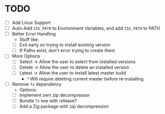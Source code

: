 # TODO

* [ ] Add Linux Support
* [ ] Auto-Add `ZIG_PATH` to Environment Variables, and add `ZIG_PATH` to PATH
* [ ] Better Error Handling
  * Stuff like:
  * [ ] Exit early on trying to install existing version
  * [ ] If Paths exist, don't error trying to create them
* [ ] More Options
  * [ ] Select -> Allow the user to select from installed versions
  * [ ] Delete -> Allow the user to delete an installed version
  * [ ] Latest -> Allow the user to install latest master build
    * ^ Will require deleting current master before re-installing
* [ ] Remove `7z` dependency
  * Options:
  * [ ] Implement own zip decompressor
  * [ ] Bundle `7z` exe with release?
  * [ ] Add a Zig package with zip decompression
